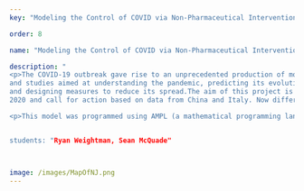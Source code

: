 ```yaml
---
key: "Modeling the Control of COVID via Non-Pharmaceutical Intervention"

order: 8

name: "Modeling the Control of COVID via Non-Pharmaceutical Intervention"

description: "
<p>The COVID-19 outbreak gave rise to an unprecedented production of models
and studies aimed at understanding the pandemic, predicting its evolution
and designing measures to reduce its spread.The aim of this project is to show how a simple SIR model was  used  to  make  quick  predictions  for  New  Jersey  in  early  March
2020 and call for action based on data from China and Italy. Now different viruses manifest with different characteristics and public response to these characteristics can be drastically different. Therefore A more refined model,  which accounts for the parameters  social distancing,  testing, contact tracing  and  quarantining,  is  then  proposed  to  identify  containment measures to minimize the economic cost of the pandemic. 

<p>This model was programmed using AMPL (a mathematical programming language) in which we use optimization techniques and data from throughout New Jersey to minimize the economic costs of the aforementioned parameters. For visualization and plotting we use Matlab to plot our results. 


students: "Ryan Weightman, Sean McQuade"



image: /images/MapOfNJ.png
---
```

